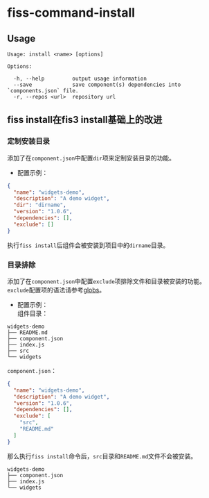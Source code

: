 # fiss-command-install

## Usage

    Usage: install <name> [options]

    Options:

      -h, --help         output usage information
      --save             save component(s) dependencies into `components.json` file.
      -r, --repos <url>  repository url

## fiss install在fis3 install基础上的改进
### 定制安装目录
添加了在`component.json`中配置`dir`项来定制安装目录的功能。
+ 配置示例：
```json
{
  "name": "widgets-demo",
  "description": "A demo widget",
  "dir": "dirname",
  "version": "1.0.6",
  "dependencies": [],
  "exclude": []
}
```
执行`fiss install`后组件会被安装到项目中的`dirname`目录。
### 目录排除
添加了在`component.json`中配置`exclude`项排除文件和目录被安装的功能。`exclude`配置项的语法请参考[globs](https://github.com/isaacs/minimatch#usage)。
+ 配置示例：  
组件目录：
```
widgets-demo
├── README.md
├── component.json
├── index.js
├── src
└── widgets
```
`component.json`：
```json
{
  "name": "widgets-demo",
  "description": "A demo widget",
  "version": "1.0.6",
  "dependencies": [],
  "exclude": [
    "src",
    "README.md"
  ]
}
```
那么执行`fiss install`命令后，`src`目录和`README.md`文件不会被安装。
```
widgets-demo
├── component.json
├── index.js
└── widgets
```

